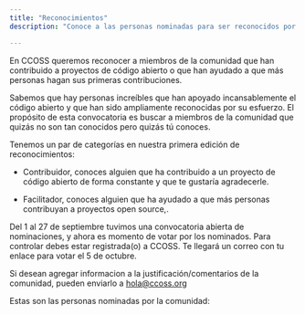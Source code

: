 ```yaml
---
title: "Reconocimientos"
description: "Conoce a las personas nominadas para ser reconocidos por contribuir al open source."

---
```


En CCOSS queremos reconocer a miembros de la comunidad que han contribuido a proyectos de código abierto o que han ayudado a que más personas hagan sus primeras contribuciones. 

Sabemos que hay personas increíbles que han apoyado incansablemente el código abierto y que han sido ampliamente reconocidas por su esfuerzo.  El propósito de esta convocatoria es buscar a miembros de la comunidad que quizás no son tan conocidos pero quizás tú conoces.

Tenemos un par de categorías en nuestra primera edición de reconocimientos:

* Contribuidor, conoces alguien que ha contribuido a un proyecto de código abierto de forma constante y que te gustaría agradecerle. 

* Facilitador, conoces alguien que ha ayudado a que más personas contribuyan a proyectos open source,.

Del 1 al 27 de septiembre tuvimos una convocatoria abierta de nominaciones, y ahora es momento de votar por los nominados. Para controlar debes estar registrada(o) a CCOSS. Te llegará un correo con tu enlace para votar el 5 de octubre. 

Si desean agregar informacion a la justificación/comentarios de la comunidad, pueden enviarlo a hola@ccoss.org


Estas son las personas nominadas por la comunidad:

